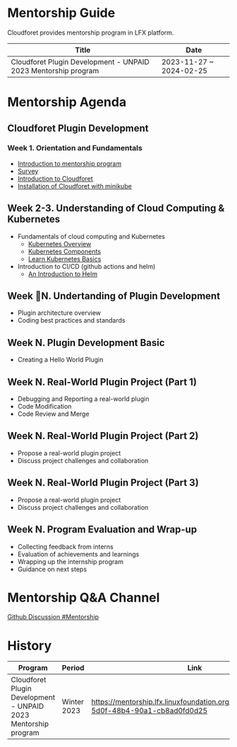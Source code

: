 # Mentorship Guide

Cloudforet provides mentorship program in LFX platform.

| Title | Date |
| ---   | ---  |
| Cloudforet Plugin Development - UNPAID 2023 Mentorship program | 2023-11-27 ~ 2024-02-25 |

# Mentorship Agenda

## Cloudforet Plugin Development

### Week 1. Orientation and Fundamentals

* [Introduction to mentorship program](https://mentorship.lfx.linuxfoundation.org/project/2906237a-5d0f-48b4-90a1-cb8ad0fd0d25)
* [Survey](https://docs.google.com/forms/d/e/1FAIpQLSfkmbIPuPc5AyN2lDcBCmhxjD2lt_W-YS_Llatxo40MfXSdxA/viewform?usp=sf_link)
* [Introduction to Cloudforet](https://docs.google.com/presentation/d/1iJvxHBB79xADKaHt2HfjDVSwd1m_COxiURx_M2Vo1uA/edit?usp=sharing)
* [Installation of Cloudforet with minikube](https://cloudforet.io/docs/setup_operation/quick_install/)


## Week 2-3. Understanding of Cloud Computing & Kubernetes

* Fundamentals of cloud computing and Kubernetes
  * [Kubernetes Overview](https://kubernetes.io/docs/concepts/overview/)
  * [Kubernetes Components](https://kubernetes.io/docs/concepts/overview/components/)
  * [Learn Kubernetes Basics](https://kubernetes.io/docs/tutorials/kubernetes-basics/)
* Introduction to CI/CD (github actions and helm)
  * [An Introduction to Helm](https://youtu.be/Zzwq9FmZdsU)

## Week N. Undertanding of Plugin Development

* Plugin architecture overview
* Coding best practices and standards

## Week N. Plugin Development Basic

* Creating a Hello World Plugin

## Week N. Real-World Plugin Project (Part 1)

* Debugging and Reporting a real-world plugin
* Code Modification
* Code Review and Merge

## Week N. Real-World Plugin Project (Part 2)

* Propose a real-world plugin project
* Discuss project challenges and collaboration

## Week N. Real-World Plugin Project (Part 3)

* Propose a real-world plugin project
* Discuss project challenges and collaboration

## Week N. Program Evaluation and Wrap-up

* Collecting feedback from interns
* Evaluation of achievements and learnings
* Wrapping up the internship program
* Guidance on next steps

# Mentorship Q&A Channel

[Github Discussion #Mentorship](https://github.com/orgs/cloudforet-io/discussions/categories/mentorship)

# History

| Program   | Period    | Link      |
| ---       | ---       | ---       |
| Cloudforet Plugin Development - UNPAID 2023 Mentorship program | Winter 2023 | https://mentorship.lfx.linuxfoundation.org/project/2906237a-5d0f-48b4-90a1-cb8ad0fd0d25 |

